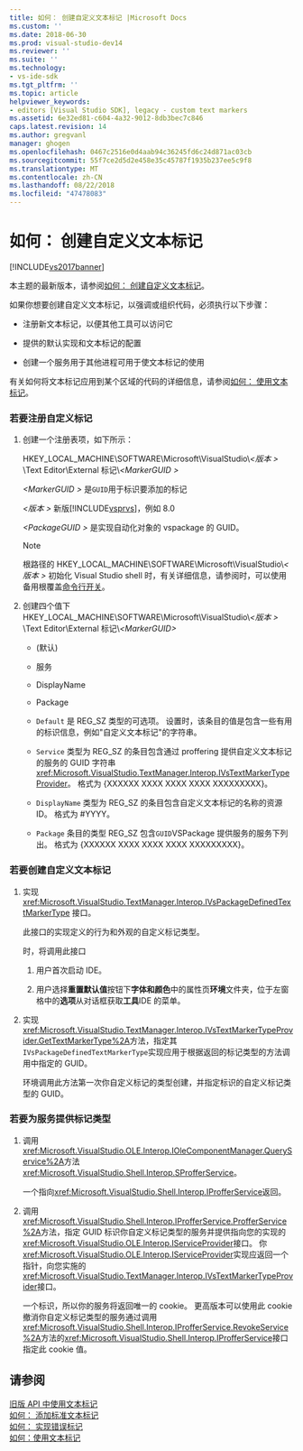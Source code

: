 ```yaml
---
title: 如何： 创建自定义文本标记 |Microsoft Docs
ms.custom: ''
ms.date: 2018-06-30
ms.prod: visual-studio-dev14
ms.reviewer: ''
ms.suite: ''
ms.technology:
- vs-ide-sdk
ms.tgt_pltfrm: ''
ms.topic: article
helpviewer_keywords:
- editors [Visual Studio SDK], legacy - custom text markers
ms.assetid: 6e32ed81-c604-4a32-9012-8db3bec7c846
caps.latest.revision: 14
ms.author: gregvanl
manager: ghogen
ms.openlocfilehash: 0467c2516e0d4aab94c36245fd6c24d871ac03cb
ms.sourcegitcommit: 55f7ce2d5d2e458e35c45787f1935b237ee5c9f8
ms.translationtype: MT
ms.contentlocale: zh-CN
ms.lasthandoff: 08/22/2018
ms.locfileid: "47478083"
---
```

# <a name="how-to-create-custom-text-markers"></a>如何： 创建自定义文本标记
[!INCLUDE[vs2017banner](../includes/vs2017banner.md)]

本主题的最新版本，请参阅[如何： 创建自定义文本标记](https://docs.microsoft.com/visualstudio/extensibility/how-to-create-custom-text-markers)。  
  
如果你想要创建自定义文本标记，以强调或组织代码，必须执行以下步骤：  
  
-   注册新文本标记，以便其他工具可以访问它  
  
-   提供的默认实现和文本标记的配置  
  
-   创建一个服务用于其他进程可用于使文本标记的使用  
  
 有关如何将文本标记应用到某个区域的代码的详细信息，请参阅[如何： 使用文本标记](../extensibility/how-to-use-text-markers.md)。  
  
### <a name="to-register-a-custom-marker"></a>若要注册自定义标记  
  
1.  创建一个注册表项，如下所示：  
  
     HKEY_LOCAL_MACHINE\SOFTWARE\Microsoft\VisualStudio\\*\<版本 >* \Text Editor\External 标记\\*\<MarkerGUID >*  
  
     *\<MarkerGUID >* 是`GUID`用于标识要添加的标记  
  
     *\<版本 >* 新版[!INCLUDE[vsprvs](../includes/vsprvs-md.md)]，例如 8.0  
  
     *\<PackageGUID >* 是实现自动化对象的 vspackage 的 GUID。  
  
    > [!NOTE]
    >  根路径的 HKEY_LOCAL_MACHINE\SOFTWARE\Microsoft\VisualStudio\\*\<版本 >* 初始化 Visual Studio shell 时，有关详细信息，请参阅时，可以使用备用根覆盖[命令行开关](../extensibility/command-line-switches-visual-studio-sdk.md)。  
  
2.  创建四个值下 HKEY_LOCAL_MACHINE\SOFTWARE\Microsoft\VisualStudio\\*\<版本 >* \Text Editor\External 标记\\*\<MarkerGUID>*  
  
    -   (默认)  
  
    -   服务  
  
    -   DisplayName  
  
    -   Package  
  
    -   `Default` 是 REG_SZ 类型的可选项。 设置时，该条目的值是包含一些有用的标识信息，例如"自定义文本标记"的字符串。  
  
    -   `Service` 类型为 REG_SZ 的条目包含通过 proffering 提供自定义文本标记的服务的 GUID 字符串<xref:Microsoft.VisualStudio.TextManager.Interop.IVsTextMarkerTypeProvider>。 格式为 {XXXXXX XXXX XXXX XXXX XXXXXXXXX}。  
  
    -   `DisplayName` 类型为 REG_SZ 的条目包含自定义文本标记的名称的资源 ID。 格式为 #YYYY。  
  
    -   `Package` 条目的类型 REG_SZ 包含`GUID`VSPackage 提供服务的服务下列出。 格式为 {XXXXXX XXXX XXXX XXXX XXXXXXXXX}。  
  
### <a name="to-create-a-custom-text-marker"></a>若要创建自定义文本标记  
  
1.  实现 <xref:Microsoft.VisualStudio.TextManager.Interop.IVsPackageDefinedTextMarkerType> 接口。  
  
     此接口的实现定义的行为和外观的自定义标记类型。  
  
     时，将调用此接口  
  
    1.  用户首次启动 IDE。  
  
    2.  用户选择**重置默认值**按钮下**字体和颜色**中的属性页**环境**文件夹，位于左窗格中的**选项**从对话框获取**工具**IDE 的菜单。  
  
2.  实现<xref:Microsoft.VisualStudio.TextManager.Interop.IVsTextMarkerTypeProvider.GetTextMarkerType%2A>方法，指定其`IVsPackageDefinedTextMarkerType`实现应用于根据返回的标记类型的方法调用中指定的 GUID。  
  
     环境调用此方法第一次你自定义标记的类型创建，并指定标识的自定义标记类型的 GUID。  
  
### <a name="to-proffer-your-marker-type-as-a-service"></a>若要为服务提供标记类型  
  
1.  调用<xref:Microsoft.VisualStudio.OLE.Interop.IOleComponentManager.QueryService%2A>方法<xref:Microsoft.VisualStudio.Shell.Interop.SProfferService>。  
  
     一个指向<xref:Microsoft.VisualStudio.Shell.Interop.IProfferService>返回。  
  
2.  调用<xref:Microsoft.VisualStudio.Shell.Interop.IProfferService.ProfferService%2A>方法，指定 GUID 标识你自定义标记类型的服务并提供指向您的实现的<xref:Microsoft.VisualStudio.OLE.Interop.IServiceProvider>接口。 你<xref:Microsoft.VisualStudio.OLE.Interop.IServiceProvider>实现应返回一个指针，向您实施的<xref:Microsoft.VisualStudio.TextManager.Interop.IVsTextMarkerTypeProvider>接口。  
  
     一个标识，所以你的服务将返回唯一的 cookie。 更高版本可以使用此 cookie 撤消你自定义标记类型的服务通过调用<xref:Microsoft.VisualStudio.Shell.Interop.IProfferService.RevokeService%2A>方法的<xref:Microsoft.VisualStudio.Shell.Interop.IProfferService>接口指定此 cookie 值。  
  
## <a name="see-also"></a>请参阅  
 [旧版 API 中使用文本标记](../extensibility/using-text-markers-with-the-legacy-api.md)   
 [如何： 添加标准文本标记](../extensibility/how-to-add-standard-text-markers.md)   
 [如何： 实现错误标记](../extensibility/how-to-implement-error-markers.md)   
 [如何：使用文本标记](../extensibility/how-to-use-text-markers.md)

